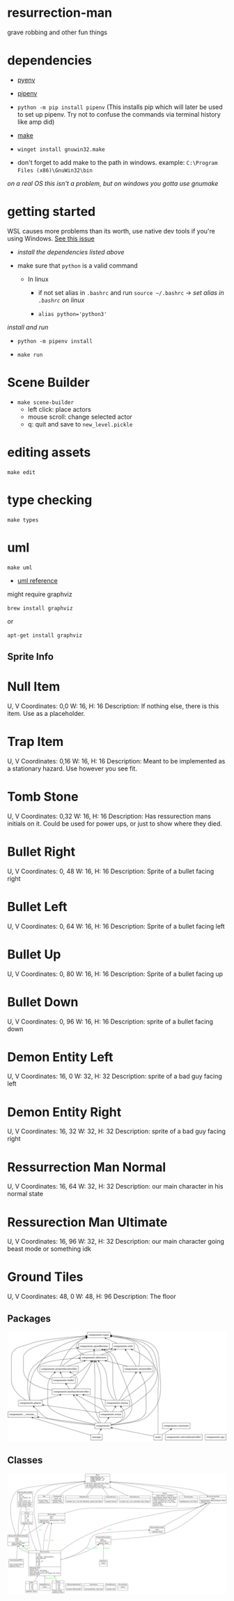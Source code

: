 # resurrection-man
grave robbing and other fun things

# dependencies
- [pyenv](https://github.com/pyenv/pyenv#automatic-installer)

- [pipenv](https://pipenv.pypa.io/en/latest/)

- `python -m pip install pipenv`
(This installs pip which will later be used to set up pipenv. Try not to confuse the commands via terminal history like amp did)

- [make](https://www.technewstoday.com/install-and-use-make-in-windows/)

- `winget install gnuwin32.make`

- don't forget to add make to the path in windows. example: `C:\Program Files (x86)\GnuWin32\bin`

*on a real OS this isn't a problem, but on windows you gotta use gnumake*

# getting started

WSL causes more problems than its worth, use native dev tools if you're using Windows. [See this issue](https://github.com/Murder-Hobo-Interactive/resurrection-man/issues/15)

- *install the dependencies listed above*

- make sure that `python` is a valid command
    - In linux
        - if not set alias in `.bashrc` and run `source ~/.bashrc` ->  *set alias in `.bashrc` on linux*

        - `alias python='python3'`

*install and run*

- `python -m pipenv install`

- `make run`

# Scene Builder
- `make scene-builder`
    - left click: place actors
    - mouse scroll: change selected actor
    - q: quit and save to `new_level.pickle`
# editing assets
`make edit`

# type checking
`make types`

# uml
`make uml`

- [uml reference](https://www.visual-paradigm.com/guide/uml-unified-modeling-language/uml-class-diagram-tutorial/)

might require graphviz

`brew install graphviz`

or

`apt-get install graphviz`

## Sprite Info
# Null Item
U, V Coordinates: 0,0
W: 16, H: 16
Description: If nothing else, there is this item. Use as a placeholder.

# Trap Item
U, V Coordinates: 0,16
W: 16, H: 16
Description: Meant to be implemented as a stationary hazard. Use however you see fit.

# Tomb Stone
U, V Coordinates: 0,32
W: 16, H: 16
Description: Has ressurection mans initials on it. Could be used for power ups, or just to show where they died.

# Bullet Right
U, V Coordinates: 0, 48
W: 16, H: 16
Description: Sprite of a bullet facing right

# Bullet Left
U, V Coordinates: 0, 64
W: 16, H: 16
Description: Sprite of a bullet facing left

# Bullet Up
U, V Coordinates: 0, 80
W: 16, H: 16
Description: Sprite of a bullet facing up

# Bullet Down
U, V Coordinates: 0, 96
W: 16, H: 16
Description: sprite of a bullet facing down

# Demon Entity Left
U, V Coordinates: 16, 0
W: 32, H: 32
Description: sprite of a bad guy facing left

# Demon Entity Right
U, V Coordinates: 16, 32
W: 32, H: 32
Description: sprite of a bad guy facing right

# Ressurrection Man Normal
U, V Coordinates: 16, 64
W: 32, H: 32
Description: our main character in his normal state

# Ressurection Man Ultimate
U, V Coordinates: 16, 96
W: 32, H: 32
Description: our main character going beast mode or something idk

# Ground Tiles
U, V Coordinates: 48, 0
W: 48, H: 96
Description: The floor



## Packages
![packages uml](./packages.png)

## Classes
![classes uml](./classes.png)
